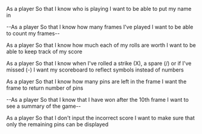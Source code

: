 As a player
So that I know who is playing
I want to be able to put my name in

--As a player
So that I know how many frames I've played
I want to be able to count my frames--

As a player
So that I know how much each of my rolls are worth
I want to be able to keep track of my score

As a player
So that I know when I've rolled a strike (X), a spare (/) or if I've missed (-)
I want my scoreboard to reflect symbols instead of numbers

As a player
So that I know how many pins are left in the frame
I want the frame to return number of pins

--As a player
So that I know that I have won after the 10th frame
I want to see a summary of the game--

As a player
So that I don't input the incorrect score
I want to make sure that only the remaining pins can be displayed